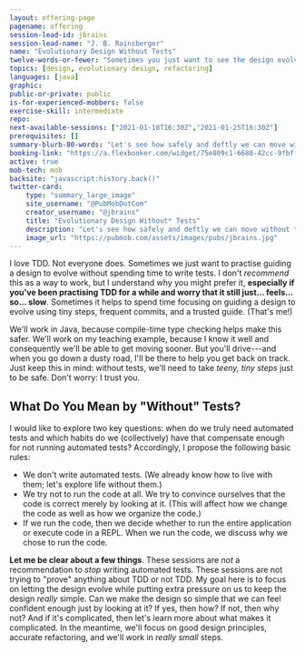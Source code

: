```yaml
---
layout: offering-page
pagename: offering
session-lead-id: jbrains
session-lead-name: "J. B. Rainsberger"
name: "Evolutionary Design Without Tests"
twelve-words-or-fewer: "Sometimes you just want to see the design evolve."
topics: [design, evolutionary design, refactoring]
languages: [java]
graphic:
public-or-private: public
is-for-experienced-mobbers: false
exercise-skill: intermediate
repo: 
next-available-sessions: ["2021-01-18T16:30Z","2021-01-25T16:30Z"]
prerequisites: []
summary-blurb-80-words: "Let's see how safely and deftly we can move without tests. We'll focus on guiding the design to evolve and we'll write the tests in our heads. We're professionals; we can trust each other."
booking-link: "https://a.flexbooker.com/widget/75e809c1-6688-42cc-9fbf-77b001c15991?serviceIds=39218"
active: true
mob-tech: mob
backsite: "javascript:history.back()"
twitter-card:
    type: "summary_large_image"
    site_username: "@PubMobDotCom"
    creator_username: "@jbrains"
    title: "Evolutionary Design Without* Tests"
    description: "Let's see how safely and deftly we can move without tests. We'll focus on guiding the design to evolve and we'll write the tests in our heads. We're professionals; we can trust each other."
    image_url: "https://pubmob.com/assets/images/pubs/jbrains.jpg"
---
```

<style type="text/css">
#offering li { 
    font-size: 1.5em; 
    list-style: disc;
}
</style>

I love TDD. Not everyone does. Sometimes we just want to practise guiding a design to evolve without spending time to write tests. I don't _recommend_ this as a way to work, but I understand why you might prefer it, **especially if you've been practising TDD for a while and worry that it still just... feels... so... slow**. Sometimes it helps to spend time focusing on guiding a design to evolve using tiny steps, frequent commits, and a trusted guide. (That's me!)

We'll work in Java, because compile-time type checking helps make this safer. We'll work on my teaching example, because I know it well and consequently we'll be able to get moving sooner. But you'll drive---and when you go down a dusty road, I'll be there to help you get back on track. Just keep this in mind: without tests, we'll need to take _teeny, tiny steps_ just to be safe. Don't worry: I trust you.

## What Do You Mean by "Without" Tests?

I would like to explore two key questions: when do we truly need automated tests and which habits do we (collectively) have that compensate enough for not running automated tests? Accordingly, I propose the following basic rules:

- We don't write automated tests. (We already know how to live with them; let's explore life without them.)
- We try not to run the code at all. We try to convince ourselves that the code is correct merely by looking at it. (This will affect how we change the code as well as how we organize the code.)
- If we run the code, then we decide whether to run the entire application or execute code in a REPL. When we run the code, we discuss why we chose to run the code.

**Let me be clear about a few things**. These sessions are _not_ a recommendation to _stop_ writing automated tests. These sessions are not trying to "prove" anything about TDD or not TDD. My goal here is to focus on letting the design evolve while putting extra pressure on us to keep the design _really_ simple. Can we make the design so simple that we can feel confident enough just by looking at it? If yes, then how? If not, then why not? And if it's complicated, then let's learn more about what makes it complicated. In the meantime, we'll focus on good design principles, accurate refactoring, and we'll work in _really small_ steps.